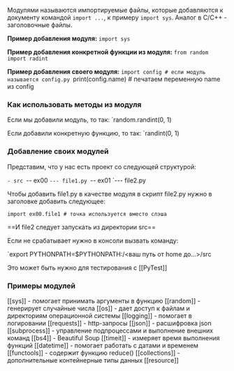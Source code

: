 Модулями называются импортируемые файлы, которые добавляются к документу командой `import ...`, к примеру `import sys`. Аналог в C/C++ - заголовочные файлы.

**Пример добавления модуля:**
`import sys`

**Пример добавления конкретной функции из модуля:**
`from random import radint`

**Пример добавления своего модуля:**
`import config # если модуль называется config.py
`print(config.name) # печатаем переменную name из config

### Как использовать методы из модуля

Если мы добавили модуль, то так:
`random.randint(0, 1)

Если добавили конкретную функцию, то так:
`randint(0, 1)

### Добавление своих модулей

Представим, что у нас есть проект со следующей структурой:

`- src
`-- ex00
`--- file1.py
`-- ex01
`--- file2.py

Чтобы добавить file1.py в качестве модуля в скрипт file2.py нужно в заголовке добавить следующее:

`import ex00.file1 # точка используется вместо слэша`

==И file2 следует запускать из директории src==

Если не срабатывает нужно в консоли вызвать команду:

`export PYTHONPATH=$PYTHONPATH:/<ваш путь от home до...>/src

Это может быть нужно для тестирования с [[PyTest]]

### Примеры модулей

[[sys]] - помогает принимать аргументы в функцию
[[random]] - генерирует случайные числа
[[os]] - дает доступ к файлам и директориям операционной системы
[[logging]] - помогает в логировании
[[requests]] - http-запросы
[[json]] - расшифровка json
[[subprocess]] - управление подпроцессами и выполнение внешних команд
[[bs4]] - Beautiful Soup
[[timeit]] - измеряет время выполнения функций
[[datetime]] - помогает работать с датами и временем
[[functools]] - содержит функцию reduce()
[[collections]] - дополнительные контейнерные типы данных
[[resource]]
